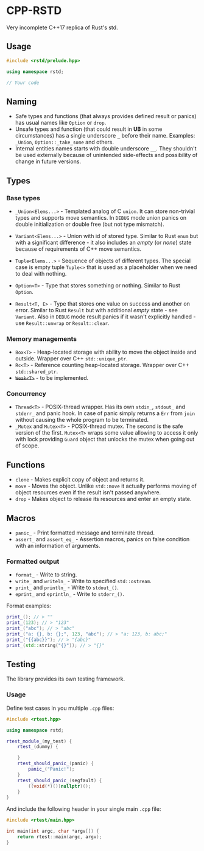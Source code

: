 # CPP-RSTD

Very incomplete C++17 replica of Rust's std.

## Usage

```cpp
#include <rstd/prelude.hpp>

using namespace rstd;

// Your code
```

## Naming

+ Safe types and functions (that always provides defined result or panics) has usual names like `Option` or `drop`.
+ Unsafe types and function (that could result in **UB** in some circumstances) has a single underscore `_` before their name. Examples: `_Union`, `Option::_take_some` and others.
+ Internal entities names starts with double underscore `__`. They shouldn't be used externally because of unintended side-effects and possibility of change in future versions.

## Types

### Base types

+ `_Union<Elems...>` - Templated analog of C `union`. It can store non-trivial types and supports move semantics. In `DEBUG` mode union panics on double initialization or double free (but not type mismatch).
+ `Variant<Elems...>` - Union with id of stored type. Similar to Rust `enum` but with a significant difference - it also includes an *empty* (or *none*) state because of requirements of C++ move semantics. 
+ `Tuple<Elems...>` - Sequence of objects of different types. The special case is empty tuple `Tuple<>` that is used as a placeholder when we need to deal with nothing.

+ `Option<T>` - Type that stores something or nothing. Similar to Rust `Option`.
+ `Result<T, E>` - Type that stores one value on success and another on error. Similar to Rust `Result` but with additional *empty* state - see `Variant`. Also in `DEBUG` mode result panics if it wasn't explicitly handled - use `Result::unwrap` or `Result::clear`.

### Memory managements

+ `Box<T>` - Heap-located storage with ability to move the object inside and outside. Wrapper over C++ `std::unique_ptr`.
+ `Rc<T>` - Reference counting heap-located storage. Wrapper over C++ `std::shared_ptr`.
+ ~~`Weak<T>`~~ - to be implemented.

### Concurrency

+ `Thread<T>` - POSIX-thread wrapper. Has its own `stdin_`, `stdout_` and `stderr_` and panic hook. In case of panic simply returns a `Err` from `join` without causing the whole program to be terminated.
+ `_Mutex` and `Mutex<T>` - POSIX-thread mutex. The second is the safe version of the first. `Mutex<T>` wraps some value allowing to access it only with lock providing `Guard` object that unlocks the mutex when going out of scope.

## Functions

+ `clone` - Makes explicit copy of object and returns it.
+ `move` - Moves the object. Unlike `std::move` it actually performs moving of object resources even if the result isn't passed anywhere.
+ `drop` - Makes object to release its resources and enter an empty state.

## Macros

+ `panic_` - Print formatted message and terminate thread.
+ `assert_` and `assert_eq_` - Assertion macros, panics on false condition with an information of arguments.

### Formatted output

+ `format_` - Write to string.
+ `write_` and `writeln_` - Write to specified `std::ostream`.
+ `print_` and `println_` - Write to `stdout_()`.
+ `eprint_` and `eprintln_` - Write to `stderr_()`.

Format examples:

```cpp
print_(); // > ""
print_(123); // > "123"
print_("abc"); // > "abc"
print_("a: {}, b: {};", 123, "abc"); // > "a: 123, b: abc;"
print_("{{abc}}"); // > "{abc}"
print_(std::string("{}")); // > "{}"
```

## Testing

The library provides its own testing framework.

### Usage

Define test cases in you multiple `.cpp` files:

```cpp
#include <rtest.hpp>

using namespace rstd;

rtest_module_(my_test) {
    rtest_(dummy) {

    }
    rtest_should_panic_(panic) {
        panic_("Panic!");
    }
    rtest_should_panic_(segfault) {
        ((void(*)())nullptr)();
    }
}
```

And include the following header in your single main `.cpp` file:

```cpp
#include <rtest/main.hpp>

int main(int argc, char *argv[]) {
    return rtest::main(argc, argv);
}
